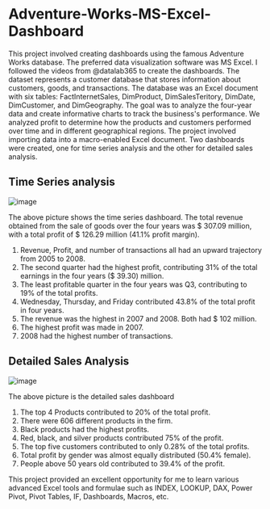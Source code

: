 # Adventure-Works-MS-Excel-Dashboard
This project involved creating dashboards using the famous Adventure Works database. The preferred data visualization software was MS Excel. I followed the videos from @datalab365 to create the dashboards. The dataset represents a customer database that stores information about customers, goods, and transactions. The database was an Excel document with six tables: FactInternetSales, DimProduct, DimSalesTeritory, DimDate, DimCustomer, and DimGeography.
The goal was to analyze the four-year data and create informative charts to track the business's performance. We analyzed profit to determine how the products and customers performed over time and in different geographical regions. The project involved importing data into a macro-enabled Excel document. Two dashboards were created, one for time series analysis and the other for detailed sales analysis.
## Time Series analysis

![image](https://github.com/user-attachments/assets/07e8c529-67d7-45ce-a48d-970e006b0df8)

The above picture shows the time series dashboard.
The total revenue obtained from the sale of goods over the four years was $ 307.09 million, with a total profit of $ 126.29 million (41.1% profit margin). 
1) Revenue, Profit, and number of transactions all had an upward trajectory from 2005 to 2008.
2) The second quarter had the highest profit, contributing 31% of the total earnings in the four years ($ 39.30) million.
3) The least profitable quarter in the four years was Q3, contributing to 19% of the total profits.
4) Wednesday, Thursday, and Friday contributed 43.8% of the total profit in four years.
5) The revenue was the highest in 2007 and 2008. Both had $ 102 million.
6) The highest profit was made in 2007.
7) 2008 had the highest number of transactions.
## Detailed Sales Analysis

![image](https://github.com/user-attachments/assets/cf3a479d-103d-49c2-b90d-19f5efc654af)

The above picture is the detailed sales dashboard
1) The top 4 Products contributed to 20% of the total profit.
2) There were 606 different products in the firm.
3) Black products had the highest profits.
4) Red, black, and silver products contributed 75% of the profit.
5) The top five customers contributed to only 0.28% of the total profits.
6) Total profit by gender was almost equally distributed (50.4% female).
7) People above 50 years old contributed to 39.4% of the profit.

This project provided an excellent opportunity for me to learn various advanced Excel tools and formulae such as INDEX, LOOKUP, DAX, Power Pivot, Pivot Tables, IF, Dashboards, Macros, etc.




